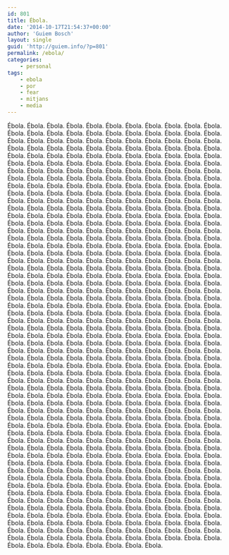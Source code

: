```yaml
---
id: 801
title: Ébola.
date: '2014-10-17T21:54:37+00:00'
author: 'Guiem Bosch'
layout: single
guid: 'http://guiem.info/?p=801'
permalink: /ebola/
categories:
    - personal
tags:
    - ebola
    - por
    - fear
    - mitjans
    - media
---
```


Ébola. Ébola. Ébola. Ébola. Ébola. Ébola. Ébola. Ébola. Ébola. Ébola. Ébola. Ébola. Ébola. Ébola. Ébola. Ébola. Ébola. Ébola. Ébola. Ébola. Ébola. Ébola. Ébola. Ébola. Ébola. Ébola. Ébola. Ébola. Ébola. Ébola. Ébola. Ébola. Ébola. Ébola. Ébola. Ébola. Ébola. Ébola. Ébola. Ébola. Ébola. Ébola. Ébola. Ébola. Ébola. Ébola. Ébola. Ébola. Ébola. Ébola. Ébola. Ébola. Ébola. Ébola. Ébola. Ébola. Ébola. Ébola. Ébola. Ébola. Ébola. Ébola. Ébola. Ébola. Ébola. Ébola. Ébola. Ébola. Ébola. Ébola. Ébola. Ébola. Ébola. Ébola. Ébola. Ébola. Ébola. Ébola. Ébola. Ébola. Ébola. Ébola. Ébola. Ébola. Ébola. Ébola. Ébola. Ébola. Ébola. Ébola. Ébola. Ébola. Ébola. Ébola. Ébola. Ébola. Ébola. Ébola. Ébola. Ébola. Ébola. Ébola. Ébola. Ébola. Ébola. Ébola. Ébola. Ébola. Ébola. Ébola. Ébola. Ébola. Ébola. Ébola. Ébola. Ébola. Ébola. Ébola. Ébola. Ébola. Ébola. Ébola. Ébola. Ébola. Ébola. Ébola. Ébola. Ébola. Ébola. Ébola. Ébola. Ébola. Ébola. Ébola. Ébola. Ébola. Ébola. Ébola. Ébola. Ébola. Ébola. Ébola. Ébola. Ébola. Ébola. Ébola. Ébola. Ébola. Ébola. Ébola. Ébola. Ébola. Ébola. Ébola. Ébola. Ébola. Ébola. Ébola. Ébola. Ébola. Ébola. Ébola. Ébola. Ébola. Ébola. Ébola. Ébola. Ébola. Ébola. Ébola. Ébola. Ébola. Ébola. Ébola. Ébola. Ébola. Ébola. Ébola. Ébola. Ébola. Ébola. Ébola. Ébola. Ébola. Ébola. Ébola. Ébola. Ébola. Ébola. Ébola. Ébola. Ébola. Ébola. Ébola. Ébola. Ébola. Ébola. Ébola. Ébola. Ébola. Ébola. Ébola. Ébola. Ébola. Ébola. Ébola. Ébola. Ébola. Ébola. Ébola. Ébola. Ébola. Ébola. Ébola. Ébola. Ébola. Ébola. Ébola. Ébola. Ébola. Ébola. Ébola. Ébola. Ébola. Ébola. Ébola. Ébola. Ébola. Ébola. Ébola. Ébola. Ébola. Ébola. Ébola. Ébola. Ébola. Ébola. Ébola. Ébola. Ébola. Ébola. Ébola. Ébola. Ébola. Ébola. Ébola. Ébola. Ébola. Ébola. Ébola. Ébola. Ébola. Ébola. Ébola. Ébola. Ébola. Ébola. Ébola. Ébola. Ébola. Ébola. Ébola. Ébola. Ébola. Ébola. Ébola. Ébola. Ébola. Ébola. Ébola. Ébola. Ébola. Ébola. Ébola. Ébola. Ébola. Ébola. Ébola. Ébola. Ébola. Ébola. Ébola. Ébola. Ébola. Ébola. Ébola. Ébola. Ébola. Ébola. Ébola. Ébola. Ébola. Ébola. Ébola. Ébola. Ébola. Ébola. Ébola. Ébola. Ébola. Ébola. Ébola. Ébola. Ébola. Ébola. Ébola. Ébola. Ébola. Ébola. Ébola. Ébola. Ébola. Ébola. Ébola. Ébola. Ébola. Ébola. Ébola. Ébola. Ébola. Ébola. Ébola. Ébola. Ébola. Ébola. Ébola. Ébola. Ébola. Ébola. Ébola. Ébola. Ébola. Ébola. Ébola. Ébola. Ébola. Ébola. Ébola. Ébola. Ébola. Ébola. Ébola. Ébola. Ébola. Ébola. Ébola. Ébola. Ébola. Ébola. Ébola. Ébola. Ébola. Ébola. Ébola. Ébola. Ébola. Ébola. Ébola. Ébola. Ébola. Ébola. Ébola. Ébola. Ébola. Ébola. Ébola. Ébola. Ébola. Ébola. Ébola. Ébola. Ébola. Ébola. Ébola. Ébola. Ébola. Ébola. Ébola. Ébola. Ébola. Ébola. Ébola. Ébola. Ébola. Ébola. Ébola. Ébola. Ébola. Ébola. Ébola. Ébola. Ébola. Ébola. Ébola. Ébola. Ébola. Ébola. Ébola. Ébola. Ébola. Ébola. Ébola. Ébola. Ébola. Ébola. Ébola. Ébola. Ébola. Ébola. Ébola. Ébola. Ébola. Ébola. Ébola. Ébola. Ébola. Ébola. Ébola. Ébola. Ébola. Ébola. Ébola. Ébola. Ébola. Ébola. Ébola. Ébola. Ébola. Ébola. Ébola. Ébola. Ébola. Ébola. Ébola. Ébola. Ébola. Ébola. Ébola. Ébola. Ébola. Ébola. Ébola. Ébola. Ébola. Ébola. Ébola. Ébola. Ébola. Ébola. Ébola. Ébola. Ébola. Ébola. Ébola. Ébola. Ébola. Ébola. Ébola. Ébola. Ébola. Ébola. Ébola. Ébola. Ébola. Ébola. Ébola. Ébola. Ébola. Ébola. Ébola. Ébola. Ébola. Ébola. Ébola. Ébola. Ébola. Ébola. Ébola. Ébola. Ébola. Ébola. Ébola. Ébola. Ébola. Ébola. Ébola. Ébola. Ébola. Ébola. Ébola. Ébola. Ébola. Ébola. Ébola. Ébola. Ébola. Ébola. Ébola. Ébola. Ébola. Ébola. Ébola. Ébola. Ébola. Ébola. Ébola. Ébola. Ébola. Ébola. Ébola. Ébola. Ébola. Ébola. Ébola. Ébola. Ébola. Ébola. Ébola. Ébola. Ébola. Ébola. Ébola. Ébola. Ébola. Ébola. Ébola. Ébola. Ébola. Ébola. Ébola. Ébola. Ébola. Ébola. Ébola. Ébola. Ébola. Ébola. Ébola. Ébola. Ébola. Ébola. Ébola. Ébola. Ébola. Ébola. Ébola. Ébola. Ébola. Ébola. Ébola. Ébola. Ébola. Ébola. Ébola. Ébola. Ébola. Ébola. Ébola. Ébola. Ébola. Ébola. Ébola. Ébola. Ébola. Ébola. Ébola. Ébola. Ébola. Ébola. Ébola. Ébola. Ébola. Ébola. Ébola. Ébola. Ébola. Ébola. Ébola. Ébola. Ébola. Ébola. Ébola. Ébola. Ébola. Ébola. Ébola. Ébola. Ébola. Ébola. Ébola. Ébola. Ébola. Ébola. Ébola. Ébola. Ébola. Ébola. Ébola. Ébola. Ébola. Ébola. Ébola. Ébola. Ébola. Ébola. Ébola. Ébola. Ébola. Ébola. Ébola. Ébola. Ébola. Ébola. Ébola. Ébola. Ébola. Ébola. Ébola. Ébola. Ébola. Ébola. Ébola. Ébola. Ébola.
